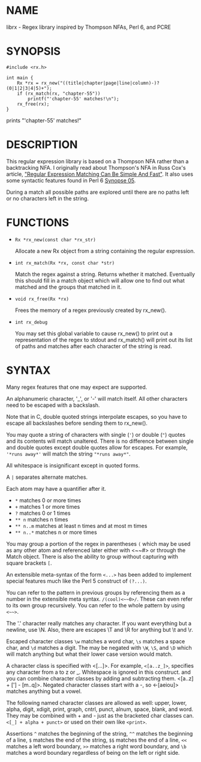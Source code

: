 NAME
====

librx - Regex library inspired by Thompson NFAs, Perl 6, and PCRE

SYNOPSIS
========

    #include <rx.h>
    
    int main {
        Rx *rx = rx_new("((title|chapter|page|line|column)-)? (0|1|2|3|4|5)+");
        if (rx_match(rx, "chapter-55"))
            printf("'chapter-55' matches!\n");
        rx_free(rx);
    }

prints "'chapter-55' matches!"

DESCRIPTION
===========

This regular expression library is based on a Thompson NFA rather than a
backtracking NFA. I originally read about Thompson's NFA in Russ Cox's article,
["Regular Expression Matching Can Be Simple And Fast"][rsc]. It also uses some
syntactic features found in Perl 6 [Synopse 05][s5].

[rsc]: http://swtch.com/~rsc/regexp/regexp1.html
[s5]: http://perlcabal.org/syn/S05.html

During a match all possible paths are explored until there are no paths left or
no characters left in the string.

FUNCTIONS
=========

-   ``Rx *rx_new(const char *rx_str)``

    Allocate a new Rx object from a string containing the regular expression.

-   ``int rx_match(Rx *rx, const char *str)``

    Match the regex against a string. Returns whether it matched. Eventually
    this should fill in a match object which will allow one to find out what
    matched and the groups that matched in it.

-   ``void rx_free(Rx *rx)``

    Frees the memory of a regex previously created by rx_new().

-   ``int rx_debug``

    You may set this global variable to cause rx_new() to print out a
    representation of the regex to stdout and rx_match() will print out its
    list of paths and matches after each character of the string is read.

SYNTAX
======

Many regex features that one may expect are supported.

An alphanumeric character, '_', or '-' will match itself. All other characters
need to be escaped with a backslash.

Note that in C, double quoted strings interpolate escapes, so you have to
escape all backslashes before sending them to rx_new().

You may quote a string of characters with single (``'``) or double (``"``)
quotes and its contents will match unaltered. There is no difference between
single and double quotes except double quotes allow for escapes. For example,
``'*runs away*'`` will match the string ``"*runs away*"``.

All whitespace is insignificant except in quoted forms.

A ``|`` separates alternate matches.

Each atom may have a quantifier after it.

-   ``*`` matches 0 or more times
-   ``+`` matches 1 or more times
-   ``?`` matches 0 or 1 times
-   ``** n`` matches n times
-   ``** n..m`` matches at least n times and at most m times
-   ``** n..*`` matches n or more times

You may group a portion of the regex in parentheses ``(`` which may be used as
any other atom and referenced later either with <~~#> or through the Match
object. There is also the ability to group without capturing with square
brackets ``[``.

An extensible meta-syntax of the form ``<...>`` has been added to implement
special features much like the Perl 5 construct of ``(?...)``.

You can refer to the pattern in previous groups by referencing them as a number
in the extensible meta syntax. ``/(cool)<~~0>/``. These can even refer to its
own group recursively. You can refer to the whole pattern by using ``<~~>``.

The '.' character really matches any character. If you want everything but a
newline, use \N. Also, there are escapes \T and \R for anything but \t and \r.

Escaped character classes ``\w`` matches a word char, ``\s`` matches a space
char, and ``\d`` matches a digit. The may be negated with ``\W``, ``\S``, and
``\D`` which will match anything but what their lower case version would match.

A character class is specified with <[...]>. For example, ``<[a..z_]>``,
specifies any character from a to z or _. Whitespace is ignored in this
construct. and you can combine character classes by adding and subtracting
them. <[a..z] + ['] - [m..q]>. Negated character classes start with a -, so
<-[aeiou]> matches anything but a vowel.

The following named character classes are allowed as well: upper, lower, alpha,
digit, xdigit, print, graph, cntrl, punct, alnum, space, blank, and word. They
may be combined with + and - just as the bracketed char classes can.
``<[_] + alpha + punct>`` or used on their own like ``<print>``.

Assertions ``^`` matches the beginning of the string, ``^^`` matches the
beginning of a line, ``$`` matches the end of the string, ``$$`` matches the
end of a line, ``<<`` matches a left word boundary, ``>>`` matches a right word
boundary, and ``\b`` matches a word boundary regardless of being on the left or
right side.

